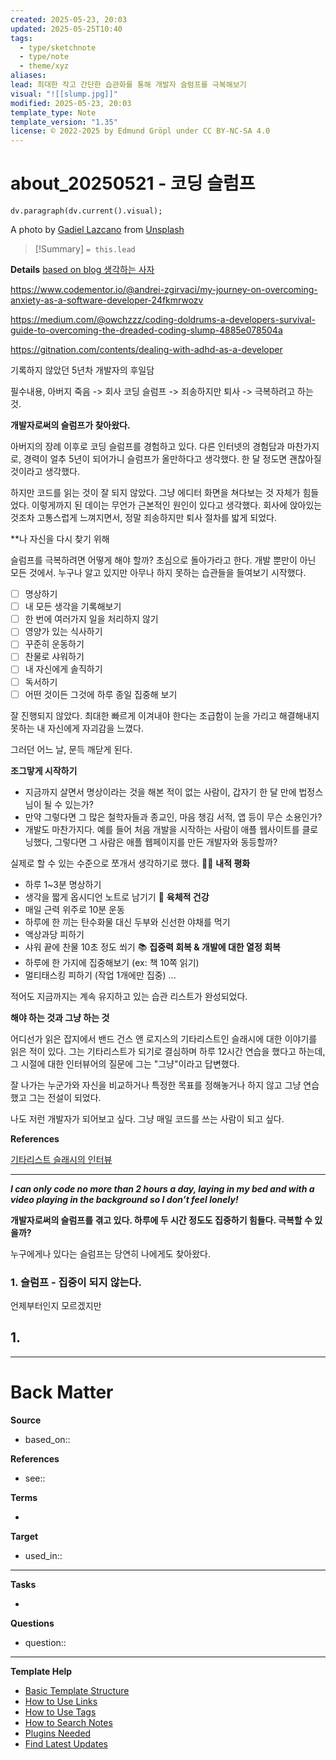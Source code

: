 ```yaml
---
created: 2025-05-23, 20:03
updated: 2025-05-25T10:40
tags:
  - type/sketchnote
  - type/note
  - theme/xyz
aliases: 
lead: 최대한 작고 간단한 습관화를 통해 개발자 슬럼프를 극복해보기
visual: "![[slump.jpg]]"
modified: 2025-05-23, 20:03
template_type: Note
template_version: "1.35"
license: © 2022-2025 by Edmund Gröpl under CC BY-NC-SA 4.0
---
```

<!--  See "Template Help" below for using properties -->

# about_20250521 - 코딩 슬럼프
<!--  Clear and descriptive title -->

<!-- My sketchnote if available -->
```dataviewjs 
dv.paragraph(dv.current().visual);
```

A photo by [Gadiel Lazcano](https://unsplash.com/@gadiellv) from [Unsplash](https://unsplash.com/)

>

<!--  Most essential idea from "lead"-key  in properties section -->

> [!Summary]
> `= this.lead`

**Details**
[based on blog 생각하는 사자](https://m.blog.naver.com/PostView.naver?blogId=iampoohoo&logNo=222123065805&navType=by)

https://www.codementor.io/@andrei-zgirvaci/my-journey-on-overcoming-anxiety-as-a-software-developer-24fkmrwozv

https://medium.com/@owchzzz/coding-doldrums-a-developers-survival-guide-to-overcoming-the-dreaded-coding-slump-4885e078504a

https://gitnation.com/contents/dealing-with-adhd-as-a-developer

기록하지 않았던 5년차 개발자의 후일담

필수내용, 
아버지 죽음 -> 회사 코딩 슬럼프 -> 죄송하지만 퇴사 -> 극복하려고 하는 것.



**개발자로써의 슬럼프가 찾아왔다.**

아버지의 장례 이후로 코딩 슬럼프를 경험하고 있다. 다른 인터넷의 경험담과 마찬가지로, 경력이 얼추 5년이 되어가니 슬럼프가 올만하다고 생각했다. 한 달 정도면 괜찮아질 것이라고 생각했다.

하지만 코드를 읽는 것이 잘 되지 않았다. 그냥 에디터 화면을 쳐다보는 것 자체가 힘들었다. 이렇게까지 된 데이는 무언가 근본적인 원인이 있다고 생각했다. 회사에 앉아있는 것조차 고통스럽게 느껴지면서, 정말 죄송하지만 퇴사 절차를 밟게 되었다. 

**나 자신을 다시 찾기 위해

슬럼프를 극복하려면 어떻게 해야 할까? 초심으로 돌아가라고 한다. 개발 뿐만이 아닌 모든 것에서.
누구나 알고 있지만 아무나 하지 못하는 습관들을 들여보기 시작했다.

- [ ] 명상하기
- [ ] 내 모든 생각을 기록해보기
- [ ] 한 번에 여러가지 일을 처리하지 않기
- [ ] 영양가 있는 식사하기
- [ ] 꾸준히 운동하기
- [ ] 찬물로 샤워하기
- [ ] 내 자신에게 솔직하기
- [ ] 독서하기
- [ ] 어떤 것이든 그것에 하루 종일 집중해 보기

잘 진행되지 않았다. 최대한 빠르게 이겨내야 한다는 조급함이 눈을 가리고 해결해내지 못하는 내 자신에게 자괴감을 느꼈다.

그러던 어느 날, 문득 깨닫게 된다.

**조그맣게 시작하기**

- 지금까지 살면서 명상이라는 것을 해본 적이 없는 사람이, 갑자기 한 달 만에 법정스님이 될 수 있는가?
- 만약 그렇다면 그 많은 철학자들과 종교인, 마음 챙김 서적, 앱 등이 무슨 소용인가?
- 개발도 마찬가지다. 예를 들어 처음 개발을 시작하는 사람이 애플 웹사이트를 클로닝했다, 그렇다면 그 사람은 애플 웹페이지를 만든 개발자와 동등할까?

실제로 할 수 있는 수준으로 쪼개서 생각하기로 했다.
 🧘‍♂️ **내적 평화**
-  하루 1~3분 명상하기
-  생각을 짧게 옵시디언 노트로 남기기
 💪 **육체적 건강**
-  매일 근력 위주로 10분 운동
-  하루에 한 끼는 탄수화물 대신 두부와 신선한 야채를 먹기
-  액상과당 피하기
-  샤워 끝에 찬물 10초 정도 쐬기
 📚 **집중력 회복 & 개발에 대한 열정 회복**
-  하루에 한 가지에 집중해보기 (ex: 책 10쪽 읽기)
-  멀티태스킹 피하기 (작업 1개에만 집중)
...

적어도 지금까지는 계속 유지하고 있는 습관 리스트가 완성되었다.

**해야 하는 것과 그냥 하는 것**

어디선가 읽은 잡지에서 밴드 건스 앤 로지스의 기타리스트인 슬래시에 대한 이야기를 읽은 적이 있다. 그는 기타리스트가 되기로 결심하며 하루 12시간 연습을 했다고 하는데, 그 시절에 대한 인터뷰어의 질문에 그는 "그냥"이라고 답변했다.

잘 나가는 누군가와 자신을 비교하거나 특정한 목표를 정해놓거나 하지 않고 그냥 연습했고 그는 전설이 되었다. 

나도 저런 개발자가 되어보고 싶다. 그냥 매일 코드를 쓰는 사람이 되고 싶다.

**References**

[기타리스트 슬래시의 인터뷰](https://www.guitarplayer.com/players/i-sold-my-soul-to-the-guitar-slash-explains-how-he-got-started)





****

**_I can only code no more than 2 hours a day, laying in my bed and with a video playing in the background so I don’t feel lonely!_**

**개발자로써의 슬럼프를 겪고 있다. 하루에 두 시간 정도도 집중하기 힘들다. 극복할 수 있을까?**

누구에게나 있다는 슬럼프는 당연히 나에게도 찾아왔다.


### 1. 슬럼프 - 집중이 되지 않는다.

언제부터인지 모르겠지만


## 1. 


---
# Back Matter

**Source**
<!-- Always keep a link to the source- --> 
- based_on::

**References**
<!-- Links to pages not referenced in the content. see: [[related note]] because <reason> -->
- see:: 

**Terms**
<!-- Links to definition pages. -->
- 

**Target**
<!-- Link to project note or externaly published content. -->
- used_in::

---
**Tasks**
<!-- What remains to be done with this note? --> 
- 

**Questions**
<!-- What remains for you to consider? --> 
- question::

---
**Template Help**
<!-- Links to external help pages on GitHub. -->
- [Basic Template Structure](https://github.com/groepl/Obsidian-Templates#basic-template-structure)
- [How to Use Links](https://github.com/groepl/Obsidian-Templates#how-to-use-links)
- [How to Use Tags](https://github.com/groepl/Obsidian-Templates#how-to-use-tags)
- [How to Search Notes](https://github.com/groepl/Obsidian-Templates#how-to-search-notes)
- [Plugins Needed](https://github.com/groepl/Obsidian-Templates#obsidian-plugins-needed)
- [Find Latest Updates](https://github.com/groepl/Obsidian-Templates)